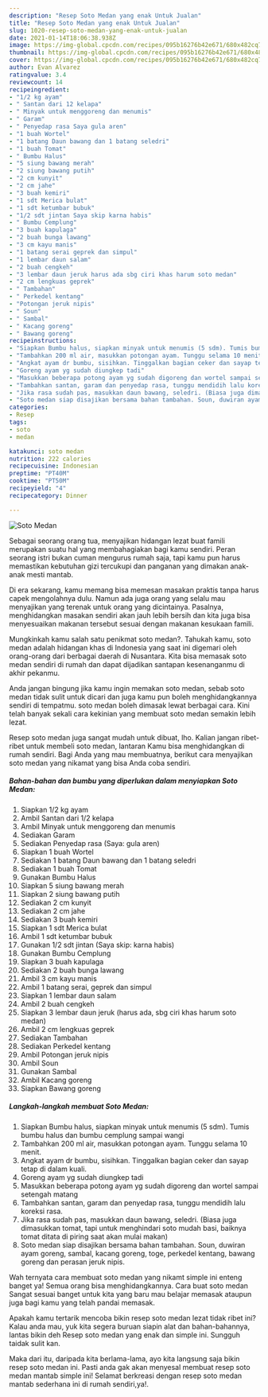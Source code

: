 ```yaml
---
description: "Resep Soto Medan yang enak Untuk Jualan"
title: "Resep Soto Medan yang enak Untuk Jualan"
slug: 1020-resep-soto-medan-yang-enak-untuk-jualan
date: 2021-01-14T18:06:38.938Z
image: https://img-global.cpcdn.com/recipes/095b16276b42e671/680x482cq70/soto-medan-foto-resep-utama.jpg
thumbnail: https://img-global.cpcdn.com/recipes/095b16276b42e671/680x482cq70/soto-medan-foto-resep-utama.jpg
cover: https://img-global.cpcdn.com/recipes/095b16276b42e671/680x482cq70/soto-medan-foto-resep-utama.jpg
author: Evan Alvarez
ratingvalue: 3.4
reviewcount: 14
recipeingredient:
- "1/2 kg ayam"
- " Santan dari 12 kelapa"
- " Minyak untuk menggoreng dan menumis"
- " Garam"
- " Penyedap rasa Saya gula aren"
- "1 buah Wortel"
- "1 batang Daun bawang dan 1 batang seledri"
- "1 buah Tomat"
- " Bumbu Halus"
- "5 siung bawang merah"
- "2 siung bawang putih"
- "2 cm kunyit"
- "2 cm jahe"
- "3 buah kemiri"
- "1 sdt Merica bulat"
- "1 sdt ketumbar bubuk"
- "1/2 sdt jintan Saya skip karna habis"
- " Bumbu Cemplung"
- "3 buah kapulaga"
- "2 buah bunga lawang"
- "3 cm kayu manis"
- "1 batang serai geprek dan simpul"
- "1 lembar daun salam"
- "2 buah cengkeh"
- "3 lembar daun jeruk harus ada sbg ciri khas harum soto medan"
- "2 cm lengkuas geprek"
- " Tambahan"
- " Perkedel kentang"
- "Potongan jeruk nipis"
- " Soun"
- " Sambal"
- " Kacang goreng"
- " Bawang goreng"
recipeinstructions:
- "Siapkan Bumbu halus, siapkan minyak untuk menumis (5 sdm). Tumis bumbu halus dan bumbu cemplung sampai wangi"
- "Tambahkan 200 ml air, masukkan potongan ayam. Tunggu selama 10 menit."
- "Angkat ayam dr bumbu, sisihkan. Tinggalkan bagian ceker dan sayap tetap di dalam kuali."
- "Goreng ayam yg sudah diungkep tadi"
- "Masukkan beberapa potong ayam yg sudah digoreng dan wortel sampai setengah matang"
- "Tambahkan santan, garam dan penyedap rasa, tunggu mendidih lalu koreksi rasa."
- "Jika rasa sudah pas, masukkan daun bawang, seledri. (Biasa juga dimasukkan tomat, tapi untuk menghindari soto mudah basi, baiknya tomat ditata di piring saat akan mulai makan)"
- "Soto medan siap disajikan bersama bahan tambahan. Soun, duwiran ayam goreng, sambal, kacang goreng, toge, perkedel kentang, bawang goreng dan perasan jeruk nipis."
categories:
- Resep
tags:
- soto
- medan

katakunci: soto medan 
nutrition: 222 calories
recipecuisine: Indonesian
preptime: "PT40M"
cooktime: "PT50M"
recipeyield: "4"
recipecategory: Dinner

---
```



![Soto Medan](https://img-global.cpcdn.com/recipes/095b16276b42e671/680x482cq70/soto-medan-foto-resep-utama.jpg)

Sebagai seorang orang tua, menyajikan hidangan lezat buat famili merupakan suatu hal yang membahagiakan bagi kamu sendiri. Peran seorang istri bukan cuman mengurus rumah saja, tapi kamu pun harus memastikan kebutuhan gizi tercukupi dan panganan yang dimakan anak-anak mesti mantab.

Di era  sekarang, kamu memang bisa memesan masakan praktis tanpa harus capek mengolahnya dulu. Namun ada juga orang yang selalu mau menyajikan yang terenak untuk orang yang dicintainya. Pasalnya, menghidangkan masakan sendiri akan jauh lebih bersih dan kita juga bisa menyesuaikan makanan tersebut sesuai dengan makanan kesukaan famili. 



Mungkinkah kamu salah satu penikmat soto medan?. Tahukah kamu, soto medan adalah hidangan khas di Indonesia yang saat ini digemari oleh orang-orang dari berbagai daerah di Nusantara. Kita bisa memasak soto medan sendiri di rumah dan dapat dijadikan santapan kesenanganmu di akhir pekanmu.

Anda jangan bingung jika kamu ingin memakan soto medan, sebab soto medan tidak sulit untuk dicari dan juga kamu pun boleh menghidangkannya sendiri di tempatmu. soto medan boleh dimasak lewat berbagai cara. Kini telah banyak sekali cara kekinian yang membuat soto medan semakin lebih lezat.

Resep soto medan juga sangat mudah untuk dibuat, lho. Kalian jangan ribet-ribet untuk membeli soto medan, lantaran Kamu bisa menghidangkan di rumah sendiri. Bagi Anda yang mau membuatnya, berikut cara menyajikan soto medan yang nikamat yang bisa Anda coba sendiri.

<!--inarticleads1-->

##### Bahan-bahan dan bumbu yang diperlukan dalam menyiapkan Soto Medan:

1. Siapkan 1/2 kg ayam
1. Ambil  Santan dari 1/2 kelapa
1. Ambil  Minyak untuk menggoreng dan menumis
1. Sediakan  Garam
1. Sediakan  Penyedap rasa (Saya: gula aren)
1. Siapkan 1 buah Wortel
1. Sediakan 1 batang Daun bawang dan 1 batang seledri
1. Sediakan 1 buah Tomat
1. Gunakan  Bumbu Halus
1. Siapkan 5 siung bawang merah
1. Siapkan 2 siung bawang putih
1. Sediakan 2 cm kunyit
1. Sediakan 2 cm jahe
1. Sediakan 3 buah kemiri
1. Siapkan 1 sdt Merica bulat
1. Ambil 1 sdt ketumbar bubuk
1. Gunakan 1/2 sdt jintan (Saya skip: karna habis)
1. Gunakan  Bumbu Cemplung
1. Siapkan 3 buah kapulaga
1. Sediakan 2 buah bunga lawang
1. Ambil 3 cm kayu manis
1. Ambil 1 batang serai, geprek dan simpul
1. Siapkan 1 lembar daun salam
1. Ambil 2 buah cengkeh
1. Siapkan 3 lembar daun jeruk (harus ada, sbg ciri khas harum soto medan)
1. Ambil 2 cm lengkuas geprek
1. Sediakan  Tambahan
1. Sediakan  Perkedel kentang
1. Ambil Potongan jeruk nipis
1. Ambil  Soun
1. Gunakan  Sambal
1. Ambil  Kacang goreng
1. Siapkan  Bawang goreng




<!--inarticleads2-->

##### Langkah-langkah membuat Soto Medan:

1. Siapkan Bumbu halus, siapkan minyak untuk menumis (5 sdm). Tumis bumbu halus dan bumbu cemplung sampai wangi
1. Tambahkan 200 ml air, masukkan potongan ayam. Tunggu selama 10 menit.
1. Angkat ayam dr bumbu, sisihkan. Tinggalkan bagian ceker dan sayap tetap di dalam kuali.
1. Goreng ayam yg sudah diungkep tadi
1. Masukkan beberapa potong ayam yg sudah digoreng dan wortel sampai setengah matang
1. Tambahkan santan, garam dan penyedap rasa, tunggu mendidih lalu koreksi rasa.
1. Jika rasa sudah pas, masukkan daun bawang, seledri. (Biasa juga dimasukkan tomat, tapi untuk menghindari soto mudah basi, baiknya tomat ditata di piring saat akan mulai makan)
1. Soto medan siap disajikan bersama bahan tambahan. Soun, duwiran ayam goreng, sambal, kacang goreng, toge, perkedel kentang, bawang goreng dan perasan jeruk nipis.




Wah ternyata cara membuat soto medan yang nikamt simple ini enteng banget ya! Semua orang bisa menghidangkannya. Cara buat soto medan Sangat sesuai banget untuk kita yang baru mau belajar memasak ataupun juga bagi kamu yang telah pandai memasak.

Apakah kamu tertarik mencoba bikin resep soto medan lezat tidak ribet ini? Kalau anda mau, yuk kita segera buruan siapin alat dan bahan-bahannya, lantas bikin deh Resep soto medan yang enak dan simple ini. Sungguh taidak sulit kan. 

Maka dari itu, daripada kita berlama-lama, ayo kita langsung saja bikin resep soto medan ini. Pasti anda gak akan menyesal membuat resep soto medan mantab simple ini! Selamat berkreasi dengan resep soto medan mantab sederhana ini di rumah sendiri,ya!.

